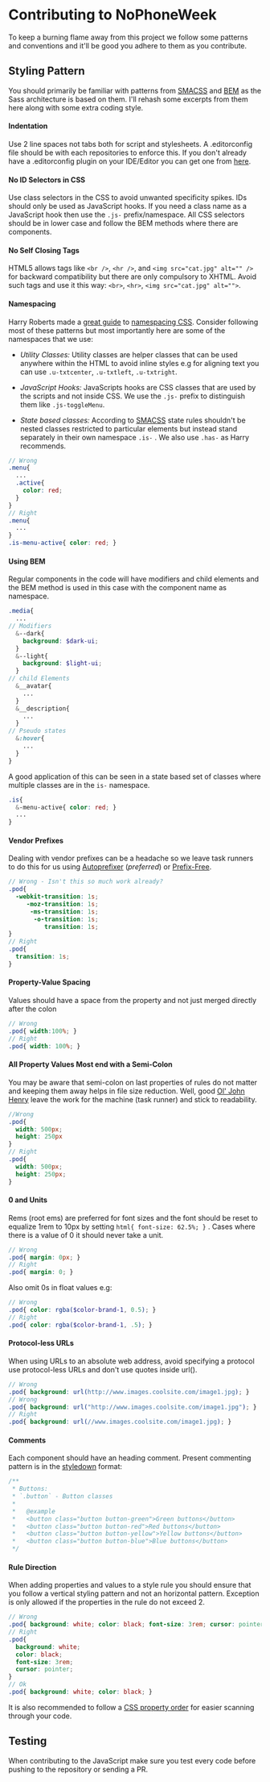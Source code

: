 # Contributing to NoPhoneWeek

To keep a burning flame away from this project we follow some
patterns and conventions and it'll be good you adhere to them
as you contribute.

## Styling Pattern
You should primarily be familiar with patterns from [SMACSS](https://smacss.com/) and [BEM](https://en.bem.info/method/) as the Sass architecture is based on them. I'll rehash some excerpts from them here along with some extra coding style.

#### Indentation
Use 2 line spaces not tabs both for script and stylesheets. A .editorconfig file should be with each repositories to enforce this. If you don't already have a .editorconfig plugin on your IDE/Editor you can get one from [here](http://editorconfig.org).

#### No ID Selectors in CSS
Use  class selectors in the CSS to avoid unwanted specificity spikes. IDs should only be used as JavaScript hooks.  If you need a class name as a JavaScript hook then use the `.js-` prefix/namespace. All CSS selectors should be in lower case and follow the BEM methods where there are components.

#### No Self Closing Tags
HTML5 allows tags like `<br />`, `<hr />`, and `<img src="cat.jpg" alt="" />` for backward compatibility but there are only compulsory to XHTML. Avoid such tags and use it this way: `<br>`, `<hr>`, `<img src="cat.jpg" alt="">`.

#### Namespacing
Harry Roberts made a [great guide](http://csswizardry.com/2015/08/bemit-taking-the-bem-naming-convention-a-step-further/) to [namespacing CSS](http://csswizardry.com/2015/03/more-transparent-ui-code-with-namespaces/). Consider following most of these patterns but most importantly here are some of the namespaces that we use:

* *Utility Classes:* Utility classes are helper classes that can be used anywhere within the HTML to avoid inline styles e.g for aligning text you can use `.u-txtcenter`, `.u-txtleft`, `.u-txtright`.

* *JavaScript Hooks:* JavaScripts hooks are CSS classes that are used by the scripts and not inside CSS. We use the `.js-` prefix to distinguish them like `.js-toggleMenu`.

* *State based classes:* According to [SMACSS](https://smacss.com/book/type-state) state rules shouldn't be nested classes restricted to particular elements but instead stand separately in their own namespace `.is-` . We also use `.has-` as Harry recommends.

```scss
// Wrong
.menu{
  ...
  .active{
    color: red;
  }
}
// Right
.menu{
  ...
}
.is-menu-active{ color: red; }
```

#### Using BEM
Regular components in the code will have modifiers and child elements and the BEM method is used in this case with the component name as namespace.

```scss
.media{
  ...
// Modifiers
  &--dark{
    background: $dark-ui;
  }
  &--light{
    background: $light-ui;
  }
// child Elements
  &__avatar{
    ...
  }
  &__description{
    ...
  }
// Pseudo states
  &:hover{
    ...
  }
}
```
A good application of this can be seen in a state based set of classes where multiple classes are in the `is-` namespace.

```scss
.is{
  &-menu-active{ color: red; }
  ...
}
```

#### Vendor Prefixes
Dealing with vendor prefixes can be a headache so we leave task runners to do this for us using [Autoprefixer](https://github.com/postcss/autoprefixer) (_preferred_) or [Prefix-Free](https://leaverou.github.io/prefixfree/).

```scss
// Wrong - Isn't this so much work already?
.pod{
  -webkit-transition: 1s;
     -moz-transition: 1s;
      -ms-transition: 1s;
       -o-transition: 1s;
          transition: 1s;
}
// Right
.pod{
  transition: 1s;
}
```

#### Property-Value Spacing
Values should have a space from the property and not just merged directly after the colon

```scss
// Wrong
.pod{ width:100%; }
// Right
.pod{ width: 100%; }
```

#### All Property Values Most end with a Semi-Colon
You may be aware that semi-colon on last properties of rules do not matter and keeping them away helps in file size reduction. Well, good [Ol' John Henry](http://daverupert.com/2015/02/john-henry/) leave the work for the machine (task runner) and stick to readability.

```scss
//Wrong
.pod{
  width: 500px;
  height: 250px
}
// Right
.pod{
  width: 500px;
  height: 250px;
}
```

#### 0 and Units
Rems (root ems) are preferred for font sizes and the font should be reset to equalize 1rem to 10px by setting `html{ font-size: 62.5%; }` . Cases where there is a value of 0 it should never take a unit.

```scss
// Wrong
.pod{ margin: 0px; }
// Right
.pod{ margin: 0; }
```
Also omit 0s in float values e.g:
```scss
// Wrong
.pod{ color: rgba($color-brand-1, 0.5); }
// Right
.pod{ color: rgba($color-brand-1, .5); }
```

#### Protocol-less URLs
When using URLs to an absolute web address, avoid specifying a protocol use protocol-less URLs and don't use quotes inside url().

```scss
// Wrong
.pod{ background: url(http://www.images.coolsite.com/image1.jpg); }
// Wrong
.pod{ background: url("http://www.images.coolsite.com/image1.jpg"); }
// Right
.pod{ background: url(//www.images.coolsite.com/image1.jpg); }
```

#### Comments
Each component should have an heading comment. Present commenting pattern is in the [styledown](https://github.com/styledown/styledown) format:

```scss
/**
 * Buttons:
 * `.button` - Button classes
 *
 *   @example
 *   <button class="button button-green">Green buttons</button>
 *   <button class="button button-red">Red buttons</button>
 *   <button class="button button-yellow">Yellow buttons</button>
 *   <button class="button button-blue">Blue buttons</button>
 */
```

#### Rule Direction
When adding properties and values to a style rule you should ensure that you follow a vertical styling pattern and not an horizontal pattern. Exception is only allowed if the properties in the rule do not exceed 2.

```scss
// Wrong
.pod{ background: white; color: black; font-size: 3rem; cursor: pointer; }
// Right
.pod{
  background: white;
  color: black;
  font-size: 3rem;
  cursor: pointer;
}
// Ok
.pod{ background: white; color: black; }
```
It is also recommended to follow a [CSS property order](http://markdotto.com/2011/11/29/css-property-order/) for easier scanning through your code.

## Testing
When contributing to the JavaScript make sure you test every code before pushing to the repository or sending a PR.
